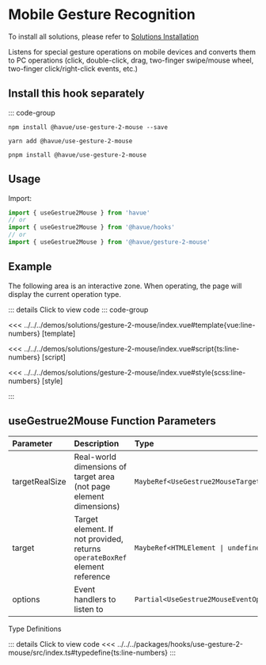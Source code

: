 # Mobile Gesture Recognition

To install all solutions, please refer to [Solutions Installation](./index.md)

Listens for special gesture operations on mobile devices and converts them to PC operations (click, double-click, drag, two-finger swipe/mouse wheel, two-finger click/right-click events, etc.)

## Install this hook separately

::: code-group

```shell [npm]
npm install @havue/use-gesture-2-mouse --save
```

```shell [yarn]
yarn add @havue/use-gesture-2-mouse
```

```shell [pnpm]
pnpm install @havue/use-gesture-2-mouse
```

## Usage

Import:

```ts
import { useGestrue2Mouse } from 'havue'
// or
import { useGestrue2Mouse } from '@havue/hooks'
// or
import { useGestrue2Mouse } from '@havue/gesture-2-mouse'
```

## Example

The following area is an interactive zone. When operating, the page will display the current operation type.

<script setup lang="ts">
import Demo from '@/solutions/gesture-2-mouse/index.vue'

</script>

<Demo></Demo>

::: details Click to view code
::: code-group

<<< ../../../demos/solutions/gesture-2-mouse/index.vue#template{vue:line-numbers} [template]

<<< ../../../demos/solutions/gesture-2-mouse/index.vue#script{ts:line-numbers} [script]

<<< ../../../demos/solutions/gesture-2-mouse/index.vue#style{scss:line-numbers} [style]

:::

## useGestrue2Mouse Function Parameters

|       Parameter          |        Description         |      Type      |    default     |
| :------------------- | :------------------ | :-------------| :----------- |
| targetRealSize            | Real-world dimensions of target area (not page element dimensions)      | `MaybeRef<UseGestrue2MouseTargetRealSizeType>`        |   —   |
| target             | Target element. If not provided, returns `operateBoxRef` element reference      | `MaybeRef<HTMLElement \| undefined>`        |   —   |
| options             | Event handlers to listen to      | `Partial<UseGestrue2MouseEventOptions>`        |   —   |

Type Definitions

::: details Click to view code
<<< ../../../packages/hooks/use-gesture-2-mouse/src/index.ts#typedefine{ts:line-numbers}
:::
